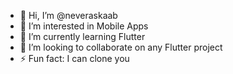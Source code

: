 - 👋 Hi, I’m @neveraskaab
- 👀 I’m interested in Mobile Apps
- 🌱 I’m currently learning Flutter
- 💞️ I’m looking to collaborate on any Flutter project
- ⚡ Fun fact: I can clone you

<!---
neveraskaab/neveraskaab is a ✨ special ✨ repository because its `README.md` (this file) appears on your GitHub profile.
You can click the Preview link to take a look at your changes.
--->

